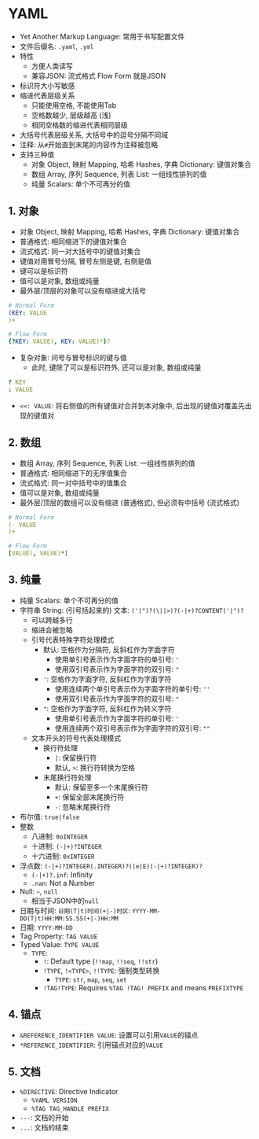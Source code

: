 # YAML

- Yet Another Markup Language: 常用于书写配置文件
- 文件后缀名: `.yaml`, `.yml`
- 特性
    - 方便人类读写
    - 兼容JSON: 流式格式 Flow Form 就是JSON
- 标识符大小写敏感
- 缩进代表层级关系
    - 只能使用空格, 不能使用Tab
    - 空格数越少, 层级越高 (浅)
    - 相同空格数的缩进代表相同层级
- 大括号代表层级关系, 大括号中的逗号分隔不同域
- 注释: 从`#`开始直到末尾的内容作为注释被忽略
- 支持三种值
    - 对象 Object, 映射 Mapping, 哈希 Hashes, 字典 Dictionary: 键值对集合
    - 数组 Array, 序列 Sequence, 列表 List: 一组线性排列的值
    - 纯量 Scalars: 单个不可再分的值

## 1. 对象

- 对象 Object, 映射 Mapping, 哈希 Hashes, 字典 Dictionary: 键值对集合
- 普通格式: 相同缩进下的键值对集合
- 流式格式: 同一对大括号中的键值对集合
- 键值对用冒号分隔, 冒号左侧是键, 右侧是值
- 键可以是标识符
- 值可以是对象, 数组或纯量
- 最外层/顶层的对象可以没有缩进或大括号

```yaml
# Normal Form
(KEY: VALUE
)+

# Flow Form
{?KEY: VALUE(, KEY: VALUE)*}?
```

- 复杂对象: 问号与冒号标识的键与值
    - 此时, 键除了可以是标识符外, 还可以是对象, 数组或纯量

```yaml
? KEY
: VALUE
```

- `<<: VALUE`: 将右侧值的所有键值对合并到本对象中, 后出现的键值对覆盖先出现的键值对

## 2. 数组

- 数组 Array, 序列 Sequence, 列表 List: 一组线性排列的值
- 普通格式: 相同缩进下的无序值集合
- 流式格式: 同一对中括号中的值集合
- 值可以是对象, 数组或纯量
- 最外层/顶层的数组可以没有缩进 (普通格式), 但必须有中括号 (流式格式)

```yaml
# Normal Form
(- VALUE
)+

# Flow Form
[VALUE(, VALUE)*]
```

## 3. 纯量

- 纯量 Scalars: 单个不可再分的值
- 字符串 String: (引号括起来的) 文本: `('|")?(\||>)?(-|+)?CONTENT('|")?`
    - 可以跨越多行
    - 缩进会被忽略
    - 引号代表特殊字符处理模式
        - 默认: 空格作为分隔符, 反斜杠作为字面字符
            - 使用单引号表示作为字面字符的单引号: `'`
            - 使用双引号表示作为字面字符的双引号: `"`
        - `'`: 空格作为字面字符, 反斜杠作为字面字符
            - 使用连续两个单引号表示作为字面字符的单引号: `''`
            - 使用双引号表示作为字面字符的双引号: `"`
        - `"`: 空格作为字面字符, 反斜杠作为转义字符
            - 使用单引号表示作为字面字符的单引号: `'`
            - 使用连续两个双引号表示作为字面字符的双引号: `""`
    - 文本开头的符号代表处理模式
        - 换行符处理
            - `|`: 保留换行符
            - 默认, `>`: 换行符转换为空格
        - 末尾换行符处理
            - 默认: 保留至多一个末尾换行符
            - `+`: 保留全部末尾换行符
            - `-`: 忽略末尾换行符
- 布尔值: `true|false`
- 整数
    - 八进制: `0oINTEGER`
    - 十进制: `(-|+)?INTEGER`
    - 十六进制: `0xINTEGER`
- 浮点数: `(-|+)?INTEGER(.INTEGER)?((e|E)(-|+)?INTEGER)?`
    - `(-|+)?.inf`: Infinity
    - `.nan`: Not a Number
- Null: `~`, `null`
    - 相当于JSON中的`null`
- 日期与时间: `日期(T|t)时间(+|-)时区`: `YYYY-MM-DD(T|t)HH:MM:SS.SS(+|-)HH:MM`
- 日期: `YYYY-MM-DD`
- Tag Property: `TAG VALUE`
- Typed Value: `TYPE VALUE`
    - `TYPE`:
        - `!`: Default type (`!!map`, `!!seq`, `!!str`)
        - `!TYPE`, `!<TYPE>`, `!!TYPE`: 强制类型转换
            - `TYPE`: `str`, `map`, `seq`, `set`
        - `!TAG!TYPE`: Requires `%TAG !TAG! PREFIX` and means `PREFIXTYPE`

## 4. 锚点

- `&REFERENCE_IDENTIFIER VALUE`: 设置可以引用`VALUE`的锚点
- `*REFERENCE_IDENTIFIER`: 引用锚点对应的`VALUE`

## 5. 文档

- `%DIRECTIVE`: Directive Indicator
    - `%YAML VERSION`
    - `%TAG TAG_HANDLE PREFIX`
- `---`: 文档的开始
- `...`: 文档的结束
